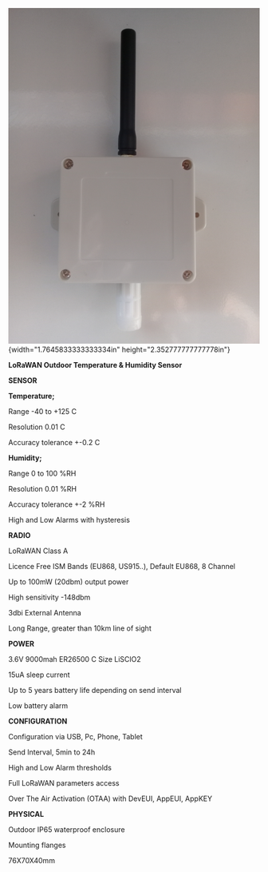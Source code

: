 ![](./media/image1.jpeg){width="1.7645833333333334in"
height="2.352777777777778in"}

**LoRaWAN Outdoor Temperature & Humidity Sensor**

**SENSOR**

**Temperature;**

Range -40 to +125 C

Resolution 0.01 C

Accuracy tolerance +-0.2 C

**Humidity;**

Range 0 to 100 %RH

Resolution 0.01 %RH

Accuracy tolerance +-2 %RH

High and Low Alarms with hysteresis

**RADIO**

LoRaWAN Class A

Licence Free ISM Bands (EU868, US915..), Default EU868, 8 Channel

Up to 100mW (20dbm) output power

High sensitivity -148dbm

3dbi External Antenna

Long Range, greater than 10km line of sight

**POWER**

3.6V 9000mah ER26500 C Size LiSClO2

15uA sleep current

Up to 5 years battery life depending on send interval

Low battery alarm

**CONFIGURATION**

Configuration via USB, Pc, Phone, Tablet

Send Interval, 5min to 24h

High and Low Alarm thresholds

Full LoRaWAN parameters access

Over The Air Activation (OTAA) with DevEUI, AppEUI, AppKEY

**PHYSICAL**

Outdoor IP65 waterproof enclosure

Mounting flanges

76X70X40mm
